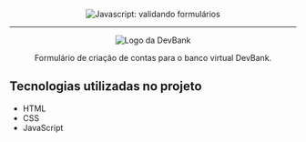 <p align="center"> <img src="https://rafasgeek.com.br/wp-content/uploads/2021/08/Business-bank-account-e1534519443766.jpeg.optimal.jpeg" alt="Javascript: validando formulários"> </p>

<hr>

<p align="center"> <img src="https://images.freeimages.com/365/images/previews/d92/bank-building-icon-psd-53157.jpg" alt="Logo da DevBank"> </p>
<p align="center">Formulário de criação de contas para o banco virtual DevBank.</p>


## Tecnologias utilizadas no projeto
* HTML
* CSS
* JavaScript

